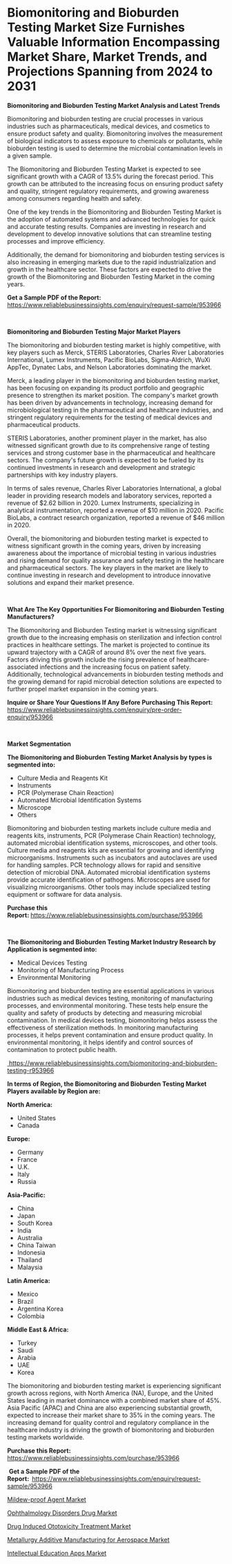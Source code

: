 <p><h1>Biomonitoring and Bioburden Testing Market Size Furnishes Valuable Information Encompassing Market Share, Market Trends, and Projections Spanning from 2024 to 2031</h1></p><p><strong>Biomonitoring and Bioburden Testing Market Analysis and Latest Trends</strong></p>
<p><p>Biomonitoring and bioburden testing are crucial processes in various industries such as pharmaceuticals, medical devices, and cosmetics to ensure product safety and quality. Biomonitoring involves the measurement of biological indicators to assess exposure to chemicals or pollutants, while bioburden testing is used to determine the microbial contamination levels in a given sample.</p><p>The Biomonitoring and Bioburden Testing Market is expected to see significant growth with a CAGR of 13.5% during the forecast period. This growth can be attributed to the increasing focus on ensuring product safety and quality, stringent regulatory requirements, and growing awareness among consumers regarding health and safety.</p><p>One of the key trends in the Biomonitoring and Bioburden Testing Market is the adoption of automated systems and advanced technologies for quick and accurate testing results. Companies are investing in research and development to develop innovative solutions that can streamline testing processes and improve efficiency.</p><p>Additionally, the demand for biomonitoring and bioburden testing services is also increasing in emerging markets due to the rapid industrialization and growth in the healthcare sector. These factors are expected to drive the growth of the Biomonitoring and Bioburden Testing Market in the coming years.</p></p>
<p><strong>Get a Sample PDF of the Report:&nbsp;</strong> <a href="https://www.reliablebusinessinsights.com/enquiry/request-sample/953966">https://www.reliablebusinessinsights.com/enquiry/request-sample/953966</a></p>
<p>&nbsp;</p>
<p><strong>Biomonitoring and Bioburden Testing Major Market Players</strong></p>
<p><p>The biomonitoring and bioburden testing market is highly competitive, with key players such as Merck, STERIS Laboratories, Charles River Laboratories International, Lumex Instruments, Pacific BioLabs, Sigma-Aldrich, WuXi AppTec, Dynatec Labs, and Nelson Laboratories dominating the market.</p><p>Merck, a leading player in the biomonitoring and bioburden testing market, has been focusing on expanding its product portfolio and geographic presence to strengthen its market position. The company's market growth has been driven by advancements in technology, increasing demand for microbiological testing in the pharmaceutical and healthcare industries, and stringent regulatory requirements for the testing of medical devices and pharmaceutical products.</p><p>STERIS Laboratories, another prominent player in the market, has also witnessed significant growth due to its comprehensive range of testing services and strong customer base in the pharmaceutical and healthcare sectors. The company's future growth is expected to be fueled by its continued investments in research and development and strategic partnerships with key industry players.</p><p>In terms of sales revenue, Charles River Laboratories International, a global leader in providing research models and laboratory services, reported a revenue of $2.62 billion in 2020. Lumex Instruments, specializing in analytical instrumentation, reported a revenue of $10 million in 2020. Pacific BioLabs, a contract research organization, reported a revenue of $46 million in 2020.</p><p>Overall, the biomonitoring and bioburden testing market is expected to witness significant growth in the coming years, driven by increasing awareness about the importance of microbial testing in various industries and rising demand for quality assurance and safety testing in the healthcare and pharmaceutical sectors. The key players in the market are likely to continue investing in research and development to introduce innovative solutions and expand their market presence.</p></p>
<p>&nbsp;</p>
<p><strong>What Are The Key Opportunities For Biomonitoring and Bioburden Testing Manufacturers?</strong></p>
<p><p>The Biomonitoring and Bioburden Testing market is witnessing significant growth due to the increasing emphasis on sterilization and infection control practices in healthcare settings. The market is projected to continue its upward trajectory with a CAGR of around 8% over the next five years. Factors driving this growth include the rising prevalence of healthcare-associated infections and the increasing focus on patient safety. Additionally, technological advancements in bioburden testing methods and the growing demand for rapid microbial detection solutions are expected to further propel market expansion in the coming years.</p></p>
<p><strong>Inquire or Share Your Questions If Any Before Purchasing This Report:</strong> <a href="https://www.reliablebusinessinsights.com/enquiry/pre-order-enquiry/953966">https://www.reliablebusinessinsights.com/enquiry/pre-order-enquiry/953966</a></p>
<p>&nbsp;</p>
<p><strong>Market Segmentation</strong></p>
<p><strong>The Biomonitoring and Bioburden Testing Market Analysis by types is segmented into:</strong></p>
<p><ul><li>Culture Media and Reagents Kit</li><li>Instruments</li><li>PCR (Polymerase Chain Reaction)</li><li>Automated Microbial Identification Systems</li><li>Microscope</li><li>Others</li></ul></p>
<p><p>Biomonitoring and bioburden testing markets include culture media and reagents kits, instruments, PCR (Polymerase Chain Reaction) technology, automated microbial identification systems, microscopes, and other tools. Culture media and reagents kits are essential for growing and identifying microorganisms. Instruments such as incubators and autoclaves are used for handling samples. PCR technology allows for rapid and sensitive detection of microbial DNA. Automated microbial identification systems provide accurate identification of pathogens. Microscopes are used for visualizing microorganisms. Other tools may include specialized testing equipment or software for data analysis.</p></p>
<p><strong>Purchase this Report:&nbsp;</strong><a href="https://www.reliablebusinessinsights.com/purchase/953966">https://www.reliablebusinessinsights.com/purchase/953966</a></p>
<p>&nbsp;</p>
<p><strong>The Biomonitoring and Bioburden Testing Market Industry Research by Application is segmented into:</strong></p>
<p><ul><li>Medical Devices Testing</li><li>Monitoring of Manufacturing Process</li><li>Environmental Monitoring</li></ul></p>
<p><p>Biomonitoring and bioburden testing are essential applications in various industries such as medical devices testing, monitoring of manufacturing processes, and environmental monitoring. These tests help ensure the quality and safety of products by detecting and measuring microbial contamination. In medical devices testing, biomonitoring helps assess the effectiveness of sterilization methods. In monitoring manufacturing processes, it helps prevent contamination and ensure product quality. In environmental monitoring, it helps identify and control sources of contamination to protect public health.</p></p>
<p><a href="https://www.reliablebusinessinsights.com/biomonitoring-and-bioburden-testing-r953966">&nbsp;https://www.reliablebusinessinsights.com/biomonitoring-and-bioburden-testing-r953966</a></p>
<p><strong>In terms of Region, the Biomonitoring and Bioburden Testing Market Players available by Region are:</strong></p>
<p>
    <p> <strong> North America: </strong>
        <ul>
            <li>United States</li>
            <li>Canada</li>
        </ul>
        </p> 
    <p> <strong> Europe: </strong>
        <ul>
            <li>Germany</li>
            <li>France</li>
            <li>U.K.</li>
            <li>Italy</li>
            <li>Russia</li>
        </ul>
        </p> 
    <p> <strong> Asia-Pacific: </strong>
        <ul>
            <li>China</li>
            <li>Japan</li>
            <li>South Korea</li>
            <li>India</li>
            <li>Australia</li>
            <li>China Taiwan</li>
            <li>Indonesia</li>
            <li>Thailand</li>
            <li>Malaysia</li>
        </ul>
        </p> 
    <p> <strong> Latin America: </strong>
        <ul>
            <li>Mexico</li>
            <li>Brazil</li>
            <li>Argentina Korea</li>
            <li>Colombia</li>
        </ul>
        </p> 
    <p> <strong> Middle East & Africa: </strong>
        <ul>
            <li>Turkey</li>
            <li>Saudi</li>
            <li>Arabia</li>
            <li>UAE</li>
            <li>Korea</li>
        </ul>
    </p>
    </p>
<p><p>The biomonitoring and bioburden testing market is experiencing significant growth across regions, with North America (NA), Europe, and the United States leading in market dominance with a combined market share of 45%. Asia Pacific (APAC) and China are also experiencing substantial growth, expected to increase their market share to 35% in the coming years. The increasing demand for quality control and regulatory compliance in the healthcare industry is driving the growth of biomonitoring and bioburden testing markets worldwide.</p></p>
<p><strong>Purchase this Report: </strong><a href="https://www.reliablebusinessinsights.com/purchase/953966">https://www.reliablebusinessinsights.com/purchase/953966</a></p>
<p>&nbsp;<strong>Get a Sample PDF of the Report:&nbsp;&nbsp;</strong><a href="https://www.reliablebusinessinsights.com/enquiry/request-sample/953966">https://www.reliablebusinessinsights.com/enquiry/request-sample/953966</a></p>
<p><strong></strong></p>
<p><p><a href="https://www.linkedin.com/pulse/mildew-proof-agent-market-global-regional-analysis-2024-26b8f?trackingId=Eh8npDwCSGitWqUOz4AuYw%3D%3D">Mildew-proof Agent Market</a></p><p><a href="https://github.com/dx0328/Market-Research-Report-List-4/blob/main/ophthalmology-disorders-drug-market.md">Ophthalmology Disorders Drug Market</a></p><p><a href="https://github.com/Glendatilghmankmgz0rbhwpy/Market-Research-Report-List-3/blob/main/drug-induced-ototoxicity-treatment-market.md">Drug Induced Ototoxicity Treatment Market</a></p><p><a href="https://github.com/mahnoor2003/Market-Research-Report-List-5/blob/main/metallurgy-additive-manufacturing-for-aerospace-market.md">Metallurgy Additive Manufacturing for Aerospace Market</a></p><p><a href="https://github.com/juancolorado15/Market-Research-Report-List-4/blob/main/intellectual-education-apps-market.md">Intellectual Education Apps Market</a></p></p>